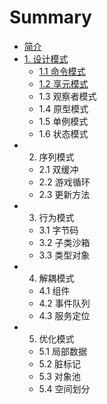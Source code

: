 # Summary

* [简介](README.md)
* [1. 设计模式](chapter1.md)
   * [1.1 命令模式](command_pattern.md)
   * [1.2 享元模式](flyweight_pattern.md)
   * 1.3 观察者模式
   * 1.4 原型模式
   * 1.5 单例模式
   * 1.6 状态模式
* 2. 序列模式
   * 2.1 双缓冲
   * 2.2 游戏循环
   * 2.3 更新方法
* 3. 行为模式
   * 3.1 字节码
   * 3.2 子类沙箱
   * 3.3 类型对象
* 4. 解耦模式
   * 4.1 组件
   * 4.2 事件队列
   * 4.3 服务定位
* 5. 优化模式
   * 5.1 局部数据
   * 5.2 脏标记
   * 5.3 对象池
   * 5.4 空间划分
   

